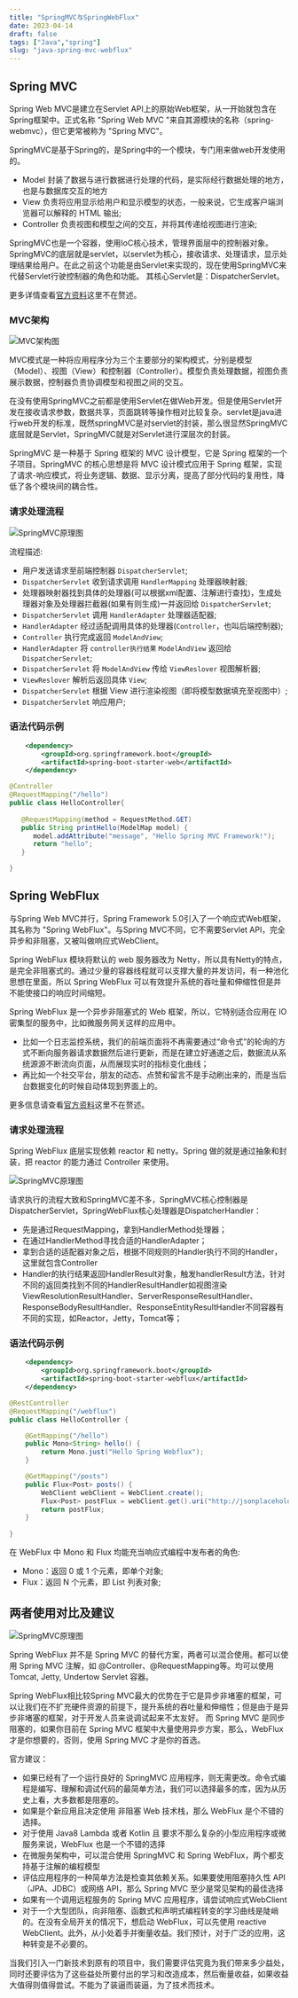 ```yaml
---
title: "SpringMVC与SpringWebFlux"
date: 2023-04-14
draft: false
tags: ["Java","spring"]
slug: "java-spring-mvc-webflux"
---
```


## Spring MVC
Spring Web MVC是建立在Servlet API上的原始Web框架，从一开始就包含在Spring框架中。正式名称 "Spring Web MVC "来自其源模块的名称（spring-webmvc），但它更常被称为 "Spring MVC"。

SpringMVC是基于Spring的，是Spring中的一个模块，专门用来做web开发使用的。
- Model 封装了数据与进行数据进行处理的代码，是实际经行数据处理的地方，也是与数据库交互的地方
- View 负责将应用显示给用户和显示模型的状态，一般来说，它生成客户端浏览器可以解释的 HTML 输出;
- Controller 负责视图和模型之间的交互，并将其传递给视图进行渲染;

SpringMVC也是一个容器，使用IoC核心技术，管理界面层中的控制器对象。SpringMVC的底层就是servlet，以servlet为核心，接收请求、处理请求，显示处理结果给用户。在此之前这个功能是由Servlet来实现的，现在使用SpringMVC来代替Servlet行驶控制器的角色和功能。 其核心Servlet是：DispatcherServlet。

更多详情查看[官方资料](https://docs.spring.io/spring-framework/docs/current/reference/html/web.html#mvc)这里不在赘述。

### MVC架构
![MVC架构图](/iblog/posts/annex/images/essays/SpringMVC与SpringWebFlux-02.jpg)

MVC模式是一种将应用程序分为三个主要部分的架构模式，分别是模型（Model）、视图（View）和控制器（Controller）。模型负责处理数据，视图负责展示数据，控制器负责协调模型和视图之间的交互。

在没有使用SpringMVC之前都是使用Servlet在做Web开发。但是使用Servlet开发在接收请求参数，数据共享，页面跳转等操作相对比较复杂。servlet是java进行web开发的标准，既然springMVC是对servlet的封装，那么很显然SpringMVC底层就是Servlet，SpringMVC就是对Servlet进行深层次的封装。

SpringMVC 是一种基于 Spring 框架的 MVC 设计模型，它是 Spring 框架的一个子项目。SpringMVC 的核心思想是将 MVC 设计模式应用于 Spring 框架，实现了请求-响应模式，将业务逻辑、数据、显示分离，提高了部分代码的复用性，降低了各个模块间的耦合性。

### 请求处理流程
![SpringMVC原理图](/iblog/posts/annex/images/essays/SpringMVC与SpringWebFlux-01.jpg)

流程描述:
- 用户发送请求至前端控制器 `DispatcherServlet`;
- `DispatcherServlet` 收到请求调用 `HandlerMapping` 处理器映射器;
- 处理器映射器找到具体的处理器(可以根据xml配置、注解进行查找)，生成处理器对象及处理器拦截器(如果有则生成)一并返回给 `DispatcherServlet`;
- `DispatcherServlet` 调用 `HandlerAdapter` 处理器适配器;
- `HandlerAdapter` 经过适配调用具体的处理器(`Controller`，也叫后端控制器);
- `Controller` 执行完成返回 `ModelAndView`;
- `HandlerAdapter` 将 `controller执行结果` `ModelAndView` 返回给 `DispatcherServlet`;
- `DispatcherServlet` 将 `ModelAndView` 传给 `ViewReslover` 视图解析器;
- `ViewReslover` 解析后返回具体 `View`;
- `DispatcherServlet` 根据 View 进行渲染视图（即将模型数据填充至视图中）;
- `DispatcherServlet` 响应用户;

### 语法代码示例
```xml
    <dependency>
        <groupId>org.springframework.boot</groupId>
        <artifactId>spring-boot-starter-web</artifactId>
    </dependency>
```

```java
@Controller
@RequestMapping("/hello")
public class HelloController{
 
   @RequestMapping(method = RequestMethod.GET)
   public String printHello(ModelMap model) {
      model.addAttribute("message", "Hello Spring MVC Framework!");
      return "hello";
   }

}
```

## Spring WebFlux
与Spring Web MVC并行，Spring Framework 5.0引入了一个响应式Web框架，其名称为 "Spring WebFlux"。与Spring MVC不同，它不需要Servlet API，完全异步和非阻塞，又被叫做响应式WebClient。

Spring WebFlux 模块将默认的 web 服务器改为 Netty，所以具有Netty的特点，是完全非阻塞式的。通过少量的容器线程就可以支撑大量的并发访问，有一种池化思想在里面，所以 Spring WebFlux 可以有效提升系统的吞吐量和伸缩性但是并不能使接口的响应时间缩短。

Spring WebFlux 是一个异步非阻塞式的 Web 框架，所以，它特别适合应用在 IO 密集型的服务中，比如微服务网关这样的应用中。
- 比如一个日志监控系统，我们的前端页面将不再需要通过“命令式”的轮询的方式不断向服务器请求数据然后进行更新，而是在建立好通道之后，数据流从系统源源不断流向页面，从而展现实时的指标变化曲线；
- 再比如一个社交平台，朋友的动态、点赞和留言不是手动刷出来的，而是当后台数据变化的时候自动体现到界面上的。

更多信息请查看[官方资料](https://docs.spring.io/spring-framework/docs/current/reference/html/web-reactive.html)这里不在赘述。

### 请求处理流程
Spring WebFlux 底层实现依赖 reactor 和 netty。Spring 做的就是通过抽象和封装，把 reactor 的能力通过 Controller 来使用。

![SpringMVC原理图](/iblog/posts/annex/images/essays/SpringMVC与SpringWebFlux-03.jpg)

请求执行的流程大致和SpringMVC差不多，SpringMVC核心控制器是DispatcherServlet，SpringWebFlux核心处理器是DispatcherHandler：
- 先是通过RequestMapping，拿到HandlerMethod处理器；
- 在通过HandlerMethod寻找合适的HandlerAdapter；
- 拿到合适的适配器对象之后，根据不同规则的Handler执行不同的Handler，这里就包含Controller
- Handler的执行结果返回HandlerResult对象，触发handlerResult方法，针对不同的返回类找到不同的HandlerResultHandler如视图渲染ViewResolutionResultHandler、ServerResponseResultHandler、ResponseBodyResultHandler、ResponseEntityResultHandler不同容器有不同的实现，如Reactor，Jetty，Tomcat等；

### 语法代码示例
```xml
    <dependency>
        <groupId>org.springframework.boot</groupId>
        <artifactId>spring-boot-starter-webflux</artifactId>
    </dependency>
```

```java
@RestController
@RequestMapping("/webflux")
public class HelloController {

    @GetMapping("/hello")
    public Mono<String> hello() {
        return Mono.just("Hello Spring Webflux");
    }

    @GetMapping("/posts")
    public Flux<Post> posts() {
        WebClient webClient = WebClient.create();
        Flux<Post> postFlux = webClient.get().uri("http://jsonplaceholder.typicode.com/posts").retrieve().bodyToFlux(Post.class);
        return postFlux;
    }
    
}
```
在 WebFlux 中 Mono 和 Flux 均能充当响应式编程中发布者的角色:
- Mono：返回 0 或 1 个元素，即单个对象;
- Flux：返回 N 个元素，即 List 列表对象;

## 两者使用对比及建议
![SpringMVC原理图](/iblog/posts/annex/images/essays/SpringMVC与SpringWebFlux-04.jpg)

Spring WebFlux 并不是 Spring MVC 的替代方案，两者可以混合使用。都可以使用 Spring MVC 注解，如 @Controller、@RequestMapping等。均可以使用 Tomcat, Jetty, Undertow Servlet 容器。

Spring WebFlux相比较Spring MVC最大的优势在于它是异步非堵塞的框架，可以让我们在不扩充硬件资源的前提下，提升系统的吞吐量和伸缩性；但是由于是异步非堵塞的框架，对于开发人员来说调试起来不太友好。
而 Spring MVC 是同步阻塞的，如果你目前在 Spring MVC 框架中大量使用异步方案，那么，WebFlux 才是你想要的，否则，使用 Spring MVC 才是你的首选。

官方建议：
- 如果已经有了一个运行良好的 SpringMVC 应用程序，则无需更改。命令式编程是编写、理解和调试代码的最简单方法，我们可以选择最多的库，因为从历史上看，大多数都是阻塞的。
- 如果是个新应用且决定使用 非阻塞 Web 技术栈，那么 WebFlux 是个不错的选择。
- 对于使用 Java8 Lambda 或者 Kotlin 且 要求不那么复杂的小型应用程序或微服务来说，WebFlux 也是一个不错的选择
- 在微服务架构中，可以混合使用 SpringMVC 和 Spring WebFlux，两个都支持基于注解的编程模型
- 评估应用程序的一种简单方法是检查其依赖关系。如果要使用阻塞持久性 API（JPA、JDBC）或网络 API，那么 Spring MVC 至少是常见架构的最佳选择
- 如果有一个调用远程服务的 Spring MVC 应用程序，请尝试响应式WebClient
- 对于一个大型团队，向非阻塞、函数式和声明式编程转变的学习曲线是陡峭的。在没有全局开关的情况下，想启动 WebFlux，可以先使用 reactive WebClient。此外，从小处着手并衡量收益。我们预计，对于广泛的应用，这种转变是不必要的。

当我们引入一门新技术到原有的项目中，我们需要评估究竟为我们带来多少益处，同时还要评估为了这些益处所要付出的学习和改造成本，然后衡量收益，如果收益大值得则值得尝试。不能为了装逼而装逼，为了技术而技术。

